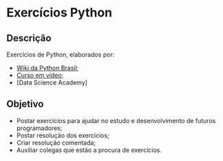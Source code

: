 # Exercícios Python

## Descrição
Exercícios de Python, elaborados por:
* [Wiki da Python Brasil](https://wiki.python.org.br/ListaDeExercicios);
* [Curso em vídeo](https://www.cursoemvideo.com/);
* [Data Science Academy]

##  Objetivo
- Postar exercícios para ajudar no estudo e desenvolvimento de futuros programadores;
- Postar resolução dos exercícios;
- Criar resolução comentada;
- Auxiliar colegas que estão a procura de exercícios.
